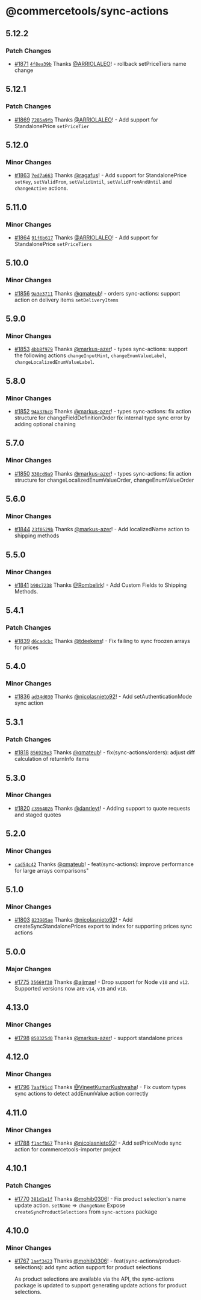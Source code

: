 # @commercetools/sync-actions

## 5.12.2

### Patch Changes

- [#1871](https://github.com/commercetools/nodejs/pull/1871) [`4f8ea39b`](https://github.com/commercetools/nodejs/commit/4f8ea39b66ddd5014ac8f923ed980584bd96290c) Thanks [@ARRIOLALEO](https://github.com/ARRIOLALEO)! - rollback setPriceTiers name change

## 5.12.1

### Patch Changes

- [#1869](https://github.com/commercetools/nodejs/pull/1869) [`7285a9fb`](https://github.com/commercetools/nodejs/commit/7285a9fbcbcfca6a9460e36ba7b58bb30f34fac6) Thanks [@ARRIOLALEO](https://github.com/ARRIOLALEO)! - Add support for StandalonePrice `setPriceTier`

## 5.12.0

### Minor Changes

- [#1863](https://github.com/commercetools/nodejs/pull/1863) [`7ed7a663`](https://github.com/commercetools/nodejs/commit/7ed7a663c1cb3aa87bfb4b4c2c008949a66a62e0) Thanks [@ragafus](https://github.com/ragafus)! - Add support for StandalonePrice `setKey`, `setValidFrom`, `setValidUntil`, `setValidFromAndUntil` and `changeActive` actions.

## 5.11.0

### Minor Changes

- [#1864](https://github.com/commercetools/nodejs/pull/1864) [`91f6b617`](https://github.com/commercetools/nodejs/commit/91f6b61794e7d66766097965e452e14c85e40f14) Thanks [@ARRIOLALEO](https://github.com/ARRIOLALEO)! - Add support for StandalonePrice `setPriceTiers`

## 5.10.0

### Minor Changes

- [#1856](https://github.com/commercetools/nodejs/pull/1856) [`9a3e3711`](https://github.com/commercetools/nodejs/commit/9a3e3711bf6594deafb5d54a9ce9e32450f9c4d6) Thanks [@qmateub](https://github.com/qmateub)! - orders sync-actions: support action on delivery items `setDeliveryItems`

## 5.9.0

### Minor Changes

- [#1853](https://github.com/commercetools/nodejs/pull/1853) [`4bb8f979`](https://github.com/commercetools/nodejs/commit/4bb8f979c317bbce1654ca0f1abc9b4717fdda0b) Thanks [@markus-azer](https://github.com/markus-azer)! - types sync-actions: support the following actions `changeInputHint`, `changeEnumValueLabel`, `changeLocalizedEnumValueLabel`.

## 5.8.0

### Minor Changes

- [#1852](https://github.com/commercetools/nodejs/pull/1852) [`94a376c8`](https://github.com/commercetools/nodejs/commit/94a376c89525b7cee58b710154ddf7cb146cd16c) Thanks [@markus-azer](https://github.com/markus-azer)! - types sync-actions: fix action structure for changeFieldDefinitionOrder
  fix internal type sync error by adding optional chaining

## 5.7.0

### Minor Changes

- [#1850](https://github.com/commercetools/nodejs/pull/1850) [`330cd9a9`](https://github.com/commercetools/nodejs/commit/330cd9a9b4fca045d479d2d220d2a2a2b966b1f4) Thanks [@markus-azer](https://github.com/markus-azer)! - types sync-actions: fix action structure for changeLocalizedEnumValueOrder, changeEnumValueOrder

## 5.6.0

### Minor Changes

- [#1844](https://github.com/commercetools/nodejs/pull/1844) [`23f0529b`](https://github.com/commercetools/nodejs/commit/23f0529bbf359a11500dbf87bdc9e59cb759c89a) Thanks [@markus-azer](https://github.com/markus-azer)! - Add localizedName action to shipping methods

## 5.5.0

### Minor Changes

- [#1841](https://github.com/commercetools/nodejs/pull/1841) [`b90c7238`](https://github.com/commercetools/nodejs/commit/b90c7238f0d3d892e1066fd2883cff062b099e66) Thanks [@Rombelirk](https://github.com/Rombelirk)! - Add Custom Fields to Shipping Methods.

## 5.4.1

### Patch Changes

- [#1839](https://github.com/commercetools/nodejs/pull/1839) [`d6cadcbc`](https://github.com/commercetools/nodejs/commit/d6cadcbc4b850fa6f438b65c3b63b294a32a58ee) Thanks [@tdeekens](https://github.com/tdeekens)! - Fix failing to sync froozen arrays for prices

## 5.4.0

### Minor Changes

- [#1836](https://github.com/commercetools/nodejs/pull/1836) [`ad34d030`](https://github.com/commercetools/nodejs/commit/ad34d03041e7e6b8284da6224dc968fde537a85a) Thanks [@nicolasnieto92](https://github.com/nicolasnieto92)! - Add setAuthenticationMode sync action

## 5.3.1

### Patch Changes

- [#1818](https://github.com/commercetools/nodejs/pull/1818) [`856929e3`](https://github.com/commercetools/nodejs/commit/856929e3bc176021a9b52e1ff9c888e51c83cccd) Thanks [@qmateub](https://github.com/qmateub)! - fix(sync-actions/orders): adjust diff calculation of returnInfo items

## 5.3.0

### Minor Changes

- [#1820](https://github.com/commercetools/nodejs/pull/1820) [`c3964026`](https://github.com/commercetools/nodejs/commit/c3964026b401cb1c8ae8b581a3fcc4ea692ed3b4) Thanks [@danrleyt](https://github.com/danrleyt)! - Adding support to quote requests and staged quotes

## 5.2.0

### Minor Changes

- [`cad54c42`](https://github.com/commercetools/nodejs/commit/cad54c421e18464ae03fb283a30f2ba2f3f6e46a) Thanks [@qmateub](https://github.com/qmateub)! - feat(sync-actions): improve performance for large arrays comparisons"

## 5.1.0

### Minor Changes

- [#1803](https://github.com/commercetools/nodejs/pull/1803) [`823985ae`](https://github.com/commercetools/nodejs/commit/823985ae67465673c26f296b68681f255230d571) Thanks [@nicolasnieto92](https://github.com/nicolasnieto92)! - Add createSyncStandalonePrices export to index for supporting prices sync actions

## 5.0.0

### Major Changes

- [#1775](https://github.com/commercetools/nodejs/pull/1775) [`35669f30`](https://github.com/commercetools/nodejs/commit/35669f30dbc4b24d59ec3df3f38417b1f2a77837) Thanks [@ajimae](https://github.com/ajimae)! - Drop support for Node `v10` and `v12`. Supported versions now are `v14`, `v16` and `v18`.

## 4.13.0

### Minor Changes

- [#1798](https://github.com/commercetools/nodejs/pull/1798) [`850325d0`](https://github.com/commercetools/nodejs/commit/850325d08603764787c387b2341e4009d0c4f788) Thanks [@markus-azer](https://github.com/markus-azer)! - support standalone prices

## 4.12.0

### Minor Changes

- [#1796](https://github.com/commercetools/nodejs/pull/1796) [`7aaf91cd`](https://github.com/commercetools/nodejs/commit/7aaf91cdecb7c844943369fc137a5356becdba36) Thanks [@VineetKumarKushwaha](https://github.com/VineetKumarKushwaha)! - Fix custom types sync actions to detect addEnumValue action correctly

## 4.11.0

### Minor Changes

- [#1788](https://github.com/commercetools/nodejs/pull/1788) [`f1acfb67`](https://github.com/commercetools/nodejs/commit/f1acfb67708d8253f551481fd65097add48c6686) Thanks [@nicolasnieto92](https://github.com/nicolasnieto92)! - Add setPriceMode sync action for commercetools-importer project

## 4.10.1

### Patch Changes

- [#1770](https://github.com/commercetools/nodejs/pull/1770) [`381d1e1f`](https://github.com/commercetools/nodejs/commit/381d1e1f07cc2705962973e3a48934bf7884e309) Thanks [@mohib0306](https://github.com/mohib0306)! - Fix product selection's name update action. `setName` => `changeName`
  Expose `createSyncProductSelections` from `sync-actions` package

## 4.10.0

### Minor Changes

- [#1767](https://github.com/commercetools/nodejs/pull/1767) [`1aef3423`](https://github.com/commercetools/nodejs/commit/1aef3423e96da7f5df20fd5f66ec29146cacee83) Thanks [@mohib0306](https://github.com/mohib0306)! - feat(sync-actions/product-selections): add sync action support for product selections

  As product selections are available via the API, the sync-actions package is updated to support generating update actions for product selections.
